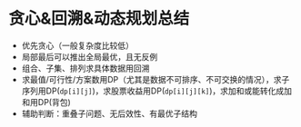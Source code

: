 # 贪心&回溯&动态规划总结


* 优先贪心（一般复杂度比较低）
* 局部最后可以推出全局最优，且无反例
* 组合、子集、排列求具体数据用回溯
* 求最值/可行性/方案数用DP（尤其是数据不可排序、不可交换的情况），求子序列用DP(`dp[i][j]`)，求股票收益用DP(`dp[i][j][k]`)，求加和或能转化成加和用DP(背包)
* 辅助判断：重叠子问题、无后效性、有最优子结构


